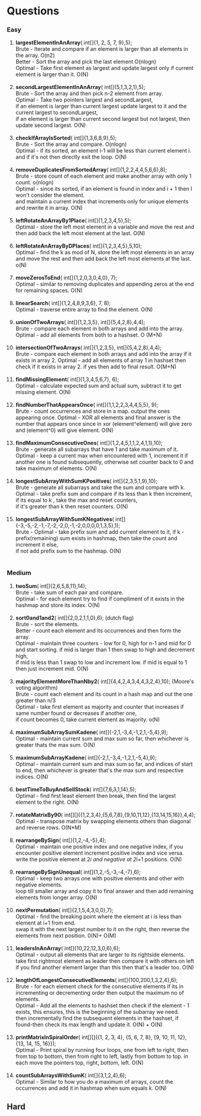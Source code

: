 # **Questions**

### **Easy**

1. **largestElementInAnArray**( int[]{1, 2, 5, 7, 9},5);  
   Brute - Iterate and compare if an element is larger than all elements in the array. O(n2)  
   Better - Sort the array and pick the last element  O(nlogn)  
   Optimal - Take first element as largest and update largest only if current element is larger than it. O(N)  
    </br>
2. **secondLargestElementInAnArray**( int[]{5,1,3,2,1},5);  
    Brute - Sort the array and then pick n-2 element from array.  
    Optimal - Take two pointers largest and secondLargest,   
    if an element is larger than current largest update largest to it and the current largest to secondLargest,   
    if an element is larger than current second largest but not largest, then update second largest. O(N)   
   </br>  
3. **checkIfArrayIsSorted**( int[]{1,3,6,8,9},5);  
    Brute - Sort the array and compare. O(nlogn)  
    Optimal - if its sorted, an element i-1 will be less than current element i. and if it's not then directly exit the loop. O(N)  
   </br>
4. **removeDuplicatesFromSortedArray**( int[]{1,2,2,4,4,5,6,6},8);  
    Brute - store count of each element and make another array with only 1 count. o(nlogn)  
    Optimal - since its sorted, if an element is found in index and i + 1 then I won't consider the element.  
    and maintain a current index that increments only for unique elements and rewrite it in array. O(N)  
   </br>
5. **leftRotateAnArrayBy1Place**( int[]{1,2,3,4,5},5);  
    Optimal - store the left most element in a variable and move the rest and then add back the left most element at the last. O(N)  
   </br>
6. **leftRotateAnArrayByDPlaces**( int[]{1,2,3,4,5},5,10);  
    Optimal - find the k as mod of N, store the left most elements in an array and move the rest and then add back the left most elements at the last. o(N)  
   </br>
7. **moveZerosToEnd**( int[]{1,2,0,3,0,4,0}, 7);  
    Optimal - similar to removing duplicates and appending zeros at the end for remaining spaces. O(N)  
   </br>
8. **linearSearch**( int[]{1,2,4,8,9,3,6}, 7, 8);  
    Optimal - traverse entire array to find the element. O(N)  
   </br>
9. **unionOfTwoArrays**( int[]{1,2,3,5}, int[]{5,4,2,8},4,4);  
    Brute - compare each element in both arrays and add into the  array.
    Optimal - add all elements from both to a hashset. O (M+N)  
   </br>
10. **intersectionOfTwoArrays**( int[]{1,2,3,5}, int[]{5,4,2,8},4,4);  
    Brute - compare each element in both arrays and add into the  array if it exists in array 2.
    Optimal - add all elements of array 1 in hashset then check if it exists in array 2. if yes then add to final result. O(M+N)  
    </br>
11. **findMissingElement**( int[]{1,3,4,5,6,7}, 6);  
    Optimal - calculate expected sum and actual sum, subtract it to get missing element. O(N)  
    </br>
12. **findNumberThatAppearsOnce**( int[]{1,1,2,2,3,4,4,5,5}, 9);  
    Brute - count occurrences and store in a map. output the ones appearing once.
    Optimal - XOR all elements and final answer is the number that appears once since in xor (element^element) will give zero and (element^0) will give element. O(N)  
    </br>
13. **findMaximumConsecutiveOnes**( int[]{1,2,4,5,1,1,2,4,1,1},10);  
    Brute - generate all subarrays that have 1 and take maximum of it.
    Optimal - keep a current max when encountered with 1, increment it if another one is found subsequently, 
    otherwise set counter back to 0 and take maximum of elements. O(N)  
    </br>
14. **longestSubArrayWithSumKPositives**( int[]{2,3,5,1,9},10);   
    Brute - generate all subarrays and take the sum and compare with k.  
    Optimal - take prefix sum and compare if its less than k then increment, if its  equal to k , take the max and reset counters,   
    if it's greater than k then reset counters. O(N)  
    </br>
15. **longestSubArrayWithSumKNegatives**( int[]{-3,-5,-2,-1,-7,-2,-2,0,-1,-2,0,0,0,0,1,3,5},1);  
    Brute -
    Optimal - take prefix sum and add current element to it, if k - prefix(remaining) sum exists in hashmap, then take the count and increment it else,  
    if not add prefix sum to the hashmap. O(N)  
    </br>

### **Medium**


1. **twoSum**( int[]{2,6,5,8,11},14);  
    Brute - take sum of each pair and compare.   
    Optimal - for each element try to find if compliment of it exists in the hashmap and store its index. O(N)  
   <br>
2. **sort0and1and2**( int[]{2,0,2,1,1,0},6); (dutch flag)  
    Brute - sort the elements.  
    Better - count each element and its occurrences and then form the array.  
    Optimal - maintain three counters - low for 0, high for n-1 and mid for 0 and start sorting. if mid is larger than 1 then swap to high and decrement high,  
    if mid is less than 1 swap to low and increment low. if mid is equal to 1 then just increment mid. O(N)  
   <br>
3. **majorityElementMoreThanNby2**( int[]{4,4,2,4,3,4,4,3,2,4},10); (Moore's voting algorithm)    
    Brute - count each element and its count in a hash map and out the one greater than n/3   
    Optimal - take first element as majority and counter that increases if same number found or decreases if another one,   
    if count becomes 0, take current element as majority. o(N)  
   </br>
4. **maximumSubArraySumKadene**( int[]{-2,1,-3,4,-1,2,1,-5,4},9);  
   Optimal - maintain current sum and max sum so far, then whichever is greater thats the max sum. O(N)  
   </br>
5. **maximumSubArrayKadene**( int[]{-2,1,-3,4,-1,2,1,-5,4},9);  
   Optimal - maintain current sum and max sum so far, and indices of start to end, then whichever is greater that's the max sum and respective indices. O(N)  
   </br>
6. **bestTimeToBuyAndSellStock**( int[]{7,6,3,1,14},5);  
    Optimal - find first least element then break, then find the largest element to the right. O(N)      
   </br>
7. **rotateMatrixBy90**( int[][]{{1,2,3,4},{5,6,7,8},{9,10,11,12},{13,14,15,16}},4,4);  
    Optimal - transpose matrix by swapping elements others than diagonal and reverse rows. O(N*M)    
   </br>
8. **rearrangeBySign**( int[]{1,2,-4,-5},4);  
    Optimal - maintain one positive index and one negative index, if you encounter positive element increment positive index and vice versa.  
    write the positive element at 2*i and negative at 2*i+1 positions. O(N)  
   </br>
9. **rearrangeBySignUnequal**( int[]{1,2,-5,-3,-4,-7},6);  
    Optimal - keep two arrays one with positive elements and other with negative elements.  
    loop till smaller array and copy it to final answer and then add remaining elements from longer array. O(N)  
   </br>
10. **nextPermutation**( int[]{2,1,5,4,3,0,0},7);  
    Optimal - find the breaking point where the element at i is less than element at i+1 from end.  
     swap it with the next largest number to it on the right, then reverse the elements from next position. 0(N)+ O(M)   
    </br>
11. **leadersInAnArray**( int[]{10,22,12,3,0,6},6);  
    Optimal - output all elements that are larger to its rightside elements.  
    take first rightmost element as leader then compare it with others on left if you find another element larger than this then that's a leader too. O(N)  
    </br>
12. **lengthOfLongestConsecutiveElements**( int[]{100,200,1,3,2,4},6);  
    Brute - for each element check for the consecutive elements if its in incrementing or decrementing order then output the maximum no of elements.  
    Optimal - Add all the elements to hashset then check if the element - 1 exists, this ensures, this is the beginning of the subarray we need.  
    then incrementally find the subsequent elements in the hashset, if found-then check its max length and update it. O(N) + O(N)  
    </br>
13. **printMatrixInSpiralOrder**( int[][]{{1, 2, 3, 4}, {5, 6, 7, 8}, {9, 10, 11, 12}, {13, 14, 15, 16}});  
    Optimal - Print spiral by running four loops, one from left to right, then from top to bottom, then from right to left, lastly from bottom to top.
    in each move the pointers top, right, bottom, left.  O(N)  
    </br>
14. **countSubArraysWithSumK**( int[]{3,1,2,4},6);  
    Optimal - Similar to how you do a maximum of arrays, count the occurrences and add it in hashmap when sum equals k. O(N)  


## **Hard**





